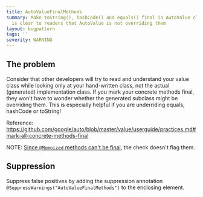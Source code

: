 ```yaml
---
title: AutoValueFinalMethods
summary: Make toString(), hashCode() and equals() final in AutoValue classes, so it
  is clear to readers that AutoValue is not overriding them
layout: bugpattern
tags: ''
severity: WARNING
---
```


<!--
*** AUTO-GENERATED, DO NOT MODIFY ***
To make changes, edit the @BugPattern annotation or the explanation in docs/bugpattern.
-->


## The problem
Consider that other developers will try to read and understand your value class
while looking only at your hand-written class, not the actual (generated)
implementation class. If you mark your concrete methods final, they won't have
to wonder whether the generated subclass might be overriding them. This is
especially helpful if you are underriding equals, hashCode or toString!

Reference:
https://github.com/google/auto/blob/master/value/userguide/practices.md#mark-all-concrete-methods-final

NOTE:
[Since `@Memoized` methods can't be final](https://github.com/google/auto/blob/master/value/userguide/howto.md#memoize_hash_tostring),
the check doesn't flag them.

## Suppression
Suppress false positives by adding the suppression annotation `@SuppressWarnings("AutoValueFinalMethods")` to the enclosing element.

